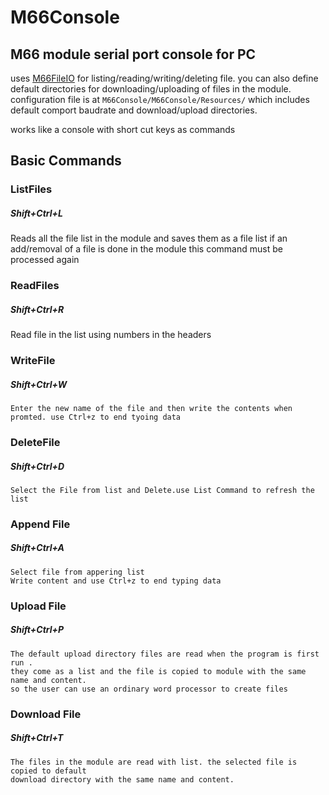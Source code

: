 # M66Console
## M66 module serial port console for PC

uses [M66FileIO](https://github.com/anilozbakir/M66FileIO) for listing/reading/writing/deleting file. 
you can also define default directories for downloading/uploading of files in the module.
configuration file is at `M66Console/M66Console/Resources/` which includes default comport baudrate and download/upload directories.

works like a console with short cut keys as commands

## Basic Commands

<H3>ListFiles</H3> <H5 >Shift+Ctrl+L</H5>  
    Reads all the file list in the module and saves them as a file list
    if an add/removal of a file is done in the module this command must be processed again
    

<H3>ReadFiles</H3> <H5 >Shift+Ctrl+R</H5>  
    Read file in the list using numbers in the headers
    

<H3>WriteFile</H3> <H5 >Shift+Ctrl+W</H5>  

    Enter the new name of the file and then write the contents when promted. use Ctrl+z to end tyoing data

<H3>DeleteFile</H3> <H5 >Shift+Ctrl+D</H5>  


    Select the File from list and Delete.use List Command to refresh the list
    
<H3>Append File</H3> <H5 >Shift+Ctrl+A</H5>  

    Select file from appering list
    Write content and use Ctrl+z to end typing data

<H3>Upload File</H3> <H5 >Shift+Ctrl+P</H5> 

    The default upload directory files are read when the program is first run .
    they come as a list and the file is copied to module with the same name and content.
    so the user can use an ordinary word processor to create files

<H3>Download File</H3> <H5 >Shift+Ctrl+T</H5> 

    The files in the module are read with list. the selected file is copied to default 
    download directory with the same name and content.
 
    
